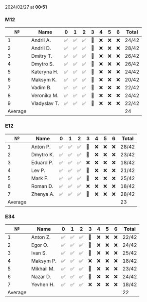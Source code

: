 2024/02/27 at **00:51**
### M12
|№|Name|0|1|2|3|4|5|6|Total|
|-----|-----|-----|-----|-----|-----|-----|-----|-----|-----|
|1|Andrii A.|✅|✅|✅|🔄|❌|❌|❌|24/42|
|2|Andrii D.|✅|✅|✅|🔄|❌|❌|❌|28/42|
|3|Dmitry T.|✅|✅|✅|🔄|❌|❌|❌|26/42|
|4|Dmytro S.|✅|✅|✅|🔄|❌|❌|❌|26/42|
|5|Kateryna H.|✅|✅|✅|🔄|❌|❌|❌|24/42|
|6|Maksym K.|✅|✅|✅|🔄|❌|❌|❌|20/42|
|7|Vadim B.|✅|✅|✅|🔄|❌|❌|❌|22/42|
|8|Veronika M.|✅|✅|✅|🔄|❌|❌|❌|24/42|
|9|Vladyslav T.|✅|✅|✅|🔄|❌|❌|❌|22/42|
|Average|||||||||24|
### E12
|№|Name|0|1|2|3|4|5|6|Total|
|-----|-----|-----|-----|-----|-----|-----|-----|-----|-----|
|1|Anton P.|✅|✅|✅|🔄|❌|❌|❌|28/42|
|2|Dmytro K.|✅|✅|✅|🔄|❌|❌|❌|23/42|
|3|Eduard P.|✅|✅|✅|❌|❌|❌|❌|18/42|
|4|Lev P.|✅|✅|✅|🔄|❌|❌|❌|21/42|
|5|Mark F.|✅|✅|✅|🔄|❌|❌|❌|25/42|
|6|Roman D.|✅|✅|✅|❌|❌|❌|❌|18/42|
|7|Zhenya A.|✅|✅|✅|🔄|❌|❌|❌|28/42|
|Average|||||||||23|
### E34
|№|Name|0|1|2|3|4|5|6|Total|
|-----|-----|-----|-----|-----|-----|-----|-----|-----|-----|
|1|Anton Z.|✅|✅|✅|🔄|❌|❌|❌|22/42|
|2|Egor O.|✅|✅|✅|🔄|❌|❌|❌|24/42|
|3|Ivan S.|✅|✅|✅|🔄|❌|❌|❌|25/42|
|4|Maksym P.|✅|✅|✅|❌|❌|❌|❌|18/42|
|5|Mikhail M.|✅|✅|✅|🔄|❌|❌|❌|23/42|
|6|Nazar D.|✅|✅|✅|🔄|❌|❌|❌|24/42|
|7|Yevhen H.|✅|✅|✅|❌|❌|❌|❌|18/42|
|Average|||||||||22|
